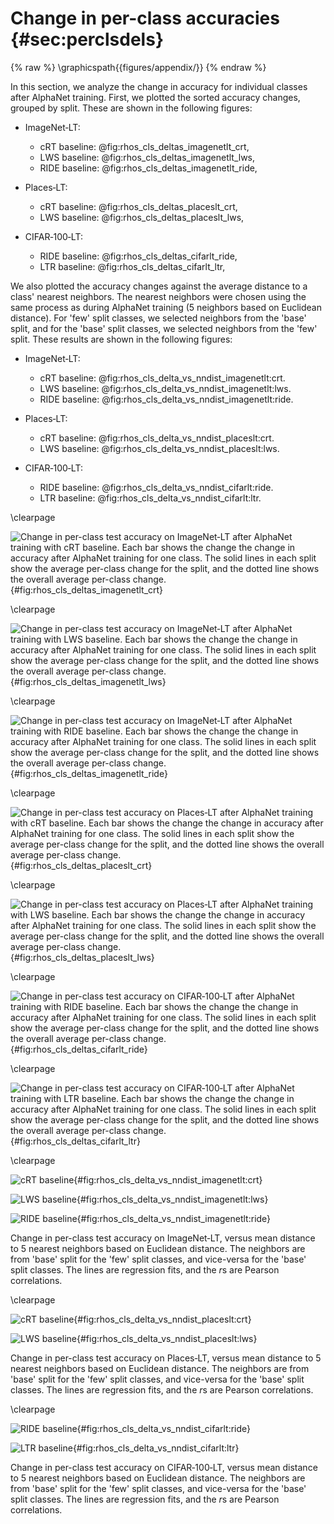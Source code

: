 # Change in per-class accuracies {#sec:perclsdels}

{% raw %}
\graphicspath{{figures/appendix/}}
{% endraw %}

In this section, we analyze the change in accuracy for individual
classes after AlphaNet training. First, we plotted the sorted accuracy
changes, grouped by split. These are shown in the following figures:

* ImageNet‑LT:
  * cRT baseline: @fig:rhos_cls_deltas_imagenetlt_crt,
  * LWS baseline: @fig:rhos_cls_deltas_imagenetlt_lws,
  * RIDE baseline: @fig:rhos_cls_deltas_imagenetlt_ride,

* Places‑LT:
  * cRT baseline: @fig:rhos_cls_deltas_placeslt_crt,
  * LWS baseline: @fig:rhos_cls_deltas_placeslt_lws,

* CIFAR‑100‑LT:
  * RIDE baseline: @fig:rhos_cls_deltas_cifarlt_ride,
  * LTR baseline: @fig:rhos_cls_deltas_cifarlt_ltr,

We also plotted the accuracy changes against the average distance to a
class' nearest neighbors. The nearest neighbors were chosen using the
same process as during AlphaNet training (5 neighbors based on Euclidean
distance). For 'few' split classes, we selected neighbors from the
'base' split, and for the 'base' split classes, we selected neighbors
from the 'few' split. These results are shown in the following figures:

* ImageNet‑LT:

  * cRT baseline: @fig:rhos_cls_delta_vs_nndist_imagenetlt:crt.
  * LWS baseline: @fig:rhos_cls_delta_vs_nndist_imagenetlt:lws.
  * RIDE baseline: @fig:rhos_cls_delta_vs_nndist_imagenetlt:ride.

* Places‑LT:

  * cRT baseline: @fig:rhos_cls_delta_vs_nndist_placeslt:crt.
  * LWS baseline: @fig:rhos_cls_delta_vs_nndist_placeslt:lws.

* CIFAR‑100‑LT:

  * RIDE baseline: @fig:rhos_cls_delta_vs_nndist_cifarlt:ride.
  * LTR baseline: @fig:rhos_cls_delta_vs_nndist_cifarlt:ltr.

\clearpage

![Change in per-class test accuracy on ImageNet‑LT after AlphaNet
training with cRT baseline. Each bar shows the change the change in
accuracy after AlphaNet training for one class. The solid lines in each
split show the average per-class change for the split, and the dotted
line shows the overall average per-class
change.](figures/appendix/rhos_cls_deltas_imagenetlt_crt){#fig:rhos_cls_deltas_imagenetlt_crt}

\clearpage

![Change in per-class test accuracy on ImageNet‑LT after AlphaNet
training with LWS baseline. Each bar shows the change the change in
accuracy after AlphaNet training for one class. The solid lines in each
split show the average per-class change for the split, and the dotted
line shows the overall average per-class
change.](figures/appendix/rhos_cls_deltas_imagenetlt_lws){#fig:rhos_cls_deltas_imagenetlt_lws}

\clearpage

![Change in per-class test accuracy on ImageNet‑LT after AlphaNet
training with RIDE baseline. Each bar shows the change the change in
accuracy after AlphaNet training for one class. The solid lines in each
split show the average per-class change for the split, and the dotted
line shows the overall average per-class
change.](figures/appendix/rhos_cls_deltas_imagenetlt_ride){#fig:rhos_cls_deltas_imagenetlt_ride}

\clearpage

![Change in per-class test accuracy on Places‑LT after AlphaNet
training with cRT baseline. Each bar shows the change the change in
accuracy after AlphaNet training for one class. The solid lines in each
split show the average per-class change for the split, and the dotted
line shows the overall average per-class
change.](figures/appendix/rhos_cls_deltas_placeslt_crt){#fig:rhos_cls_deltas_placeslt_crt}

\clearpage

![Change in per-class test accuracy on Places‑LT after AlphaNet
training with LWS baseline. Each bar shows the change the change in
accuracy after AlphaNet training for one class. The solid lines in each
split show the average per-class change for the split, and the dotted
line shows the overall average per-class
change.](figures/appendix/rhos_cls_deltas_placeslt_lws){#fig:rhos_cls_deltas_placeslt_lws}

\clearpage

![Change in per-class test accuracy on CIFAR‑100‑LT after AlphaNet
training with RIDE baseline. Each bar shows the change the change in
accuracy after AlphaNet training for one class. The solid lines in each
split show the average per-class change for the split, and the dotted
line shows the overall average per-class
change.](figures/appendix/rhos_cls_deltas_cifarlt_ride){#fig:rhos_cls_deltas_cifarlt_ride}

\clearpage

![Change in per-class test accuracy on CIFAR‑100‑LT after AlphaNet
training with LTR baseline. Each bar shows the change the change in
accuracy after AlphaNet training for one class. The solid lines in each
split show the average per-class change for the split, and the dotted
line shows the overall average per-class
change.](figures/appendix/rhos_cls_deltas_cifarlt_ltr){#fig:rhos_cls_deltas_cifarlt_ltr}

\clearpage

<div id="fig:rhos_cls_delta_vs_nndist_imagenetlt">

![cRT
baseline](figures/appendix/rhos_cls_delta_vs_nndist_imagenetlt_crt){#fig:rhos_cls_delta_vs_nndist_imagenetlt:crt}

![LWS
baseline](figures/appendix/rhos_cls_delta_vs_nndist_imagenetlt_lws){#fig:rhos_cls_delta_vs_nndist_imagenetlt:lws}

![RIDE
baseline](figures/appendix/rhos_cls_delta_vs_nndist_imagenetlt_ride){#fig:rhos_cls_delta_vs_nndist_imagenetlt:ride}

Change in per-class test accuracy on ImageNet‑LT, versus mean distance
to 5 nearest neighbors based on Euclidean distance. The neighbors are
from 'base' split for the 'few' split classes, and vice-versa for the
'base' split classes. The lines are regression fits, and the $r$s are
Pearson correlations.

</div>

\clearpage

<div id="fig:rhos_cls_delta_vs_nndist_placeslt">

![cRT
baseline](figures/appendix/rhos_cls_delta_vs_nndist_placeslt_crt){#fig:rhos_cls_delta_vs_nndist_placeslt:crt}

![LWS
baseline](figures/appendix/rhos_cls_delta_vs_nndist_placeslt_lws){#fig:rhos_cls_delta_vs_nndist_placeslt:lws}

Change in per-class test accuracy on Places‑LT, versus mean distance
to 5 nearest neighbors based on Euclidean distance. The neighbors are
from 'base' split for the 'few' split classes, and vice-versa for the
'base' split classes. The lines are regression fits, and the $r$s are
Pearson correlations.

</div>

\clearpage

<div id="fig:rhos_cls_delta_vs_nndist_cifarlt">

![RIDE
baseline](figures/appendix/rhos_cls_delta_vs_nndist_cifarlt_ride){#fig:rhos_cls_delta_vs_nndist_cifarlt:ride}

![LTR
baseline](figures/appendix/rhos_cls_delta_vs_nndist_cifarlt_ltr){#fig:rhos_cls_delta_vs_nndist_cifarlt:ltr}

Change in per-class test accuracy on CIFAR‑100‑LT, versus mean distance
to 5 nearest neighbors based on Euclidean distance. The neighbors are
from 'base' split for the 'few' split classes, and vice-versa for the
'base' split classes. The lines are regression fits, and the $r$s are
Pearson correlations.

</div>
